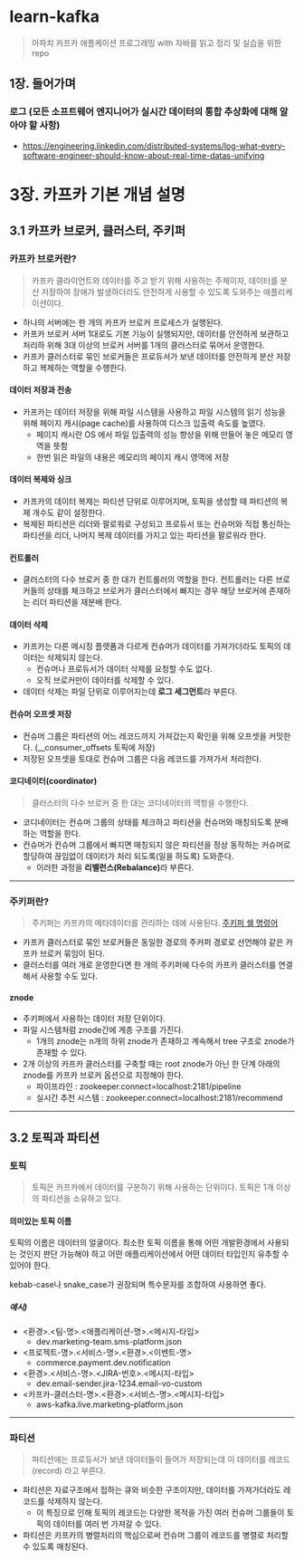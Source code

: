 # learn-kafka

> 아파치 카프카 애플케이션 프로그래밍 with 자바를 읽고 정리 및 실습을 위한 repo


## 1장. 들어가며

### 로그 (모든 소프트웨어 엔지니어가 실시간 데이터의 통합 추상화에 대해 알아야 할 사항)
- https://engineering.linkedin.com/distributed-systems/log-what-every-software-engineer-should-know-about-real-time-datas-unifying



# 3장. 카프카 기본 개념 설명

## 3.1 카프카 브로커, 클러스터, 주키퍼

### **카프카 브로커란?**
> 카프카 클라이언트와 데이터를 주고 받기 위해 사용하는 주체이자, 데이터를 분산 저장하여 장애가 발생하더라도 안전하게 사용할 수 있도록 도와주는 애플리케이션이다.

- 하나의 서버에는 한 개의 카프카 브로커 프로세스가 실행된다.
- 카프카 브로커 서버 1대로도 기본 기능이 실행되지만, 데이터를 안전하게 보관하고 처리하 위해 3대 이상의 브로커 서버를 1개의 클러스터로 묶어서 운영한다.
- 카프카 클러스터로 묶인 브로커들은 프로듀서가 보낸 데이터를 안전하게 분산 저장하고 복제하는 역할을 수행한다.

#### 데이터 저장과 전송 

- 카프카는 데이터 저장을 위해 파일 시스템을 사용하고 파일 시스템의 읽기 성능을 위해 페이지 캐시(page cache)를 사용하여 디스크 입출력 속도를 높였다.
  - 페이지 캐시란 OS 에서 파일 입출력의 성능 향상을 위해 만들어 놓은 메모리 영역을 뜻함
  - 한번 읽은 파일의 내용은 메모리의 페이지 캐시 영역에 저장

#### 데이터 복제와 싱크

- 카프카의 데이터 복제는 파티션 단위로 이루어지며, 토픽을 생성할 때 파티션의 복제 개수도 같이 설정한다.
- 복제된 파티션은 리더와 팔로워로 구성되고 프로듀서 또는 컨슈머와 직접 통신하는 파티션을 리더, 나머지 복제 데이터를 가지고 있는 파티션을 팔로워라 한다.

#### 컨트롤러
- 클러스터의 다수 브로커 중 한 대가 컨트롤러의 역할을 한다. 컨트롤러는 다른 브로커들의 상태를 체크하고 브로커가 클러스터에서 빠지는 경우 해당 브로커에 존재하는 리더 파티션을 재분배 한다.

#### 데이터 삭제
- 카프카는 다른 메시징 플랫폼과 다르게 컨슈머가 데이터를 가져가더라도 토픽의 데이터는 삭제되지 않는다.
  - 컨슈머나 프로듀서가 데이터 삭제를 요청할 수도 없다.
  - 오직 브로커만이 데이터를 삭제할 수 있다.
- 데이터 삭제는 파일 단위로 이루어지는데 <b>로그 세그먼트</b>라 부른다.

#### 컨슈머 오프셋 저장

- 컨슈머 그룹은 파티션의 어느 레코드까지 가져갔는지 확인을 위해 오프셋을 커밋한다. (__consumer_offsets 토픽에 저장)
- 저장된 오프셋을 토대로 컨슈머 그룹은 다음 레코드를 가져가서 처리한다.

#### 코디네이터(coordinator)

>클러스터의 다수 브로커 중 한 대는 코디네이터의 역항을 수행한다.
- 코디네이터는 컨슈머 그룹의 상태를 체크하고 파티션을 컨슈머와 매칭되도록 분배하는 역할을 한다.
- 컨슈머가 컨슈머 그룹에서 빠지면 매칭되지 않은 파티션을 정상 동작하는 커슈머로 할당하여 끊임없이 데이터가 처리 되도록(일을 하도록) 도와준다.
  - 이러한 과정을 <b>리밸런스(Rebalance)</b>라 부른다.

<hr>

### **주키퍼란?**

> 주키퍼는 카프카의 메타데이터를 관리하는 데에 사용된다.
> [주키퍼 쉘 명령어](https://zookeeper.apache.org/doc/current/zookeeperStarted.html)

- 카프카 클러스터로 묶인 브로커들은 동일한 경로의 주커퍼 경로로 선언해야 같은 카프카 브로커 묶임이 된다.
- 클러스터를 여러 개로 운영한다면 한 개의 주키퍼에 다수의 카프카 클러스터를 연결해서 사용할 수도 있다.

#### znode

- 주키퍼에서 사용하는 데이터 저장 단위이다.
- 파일 시스템처럼 znode간에 계층 구조를 가진다.
  - 1개의 znode는 n개의 하위 znode가 존재하고 계속해서 tree 구조로 znode가 존재할 수 있다.
- 2개 이상의 카프카 클러스터를 구축할 때는 root znode가 아닌 한 단계 아래의 znode를 카프카 브로커 옵션으로 지정해야 한다.
  - 파이프라인 : zookeeper.connect=localhost:2181/pipeline 
  - 실시간 추천 시스템 : zookeeper.connect=localhost:2181/recommend
  
<hr>

## 3.2 토픽과 파티션

### **토픽**

> 토픽은 카프카에서 데이터를 구분하기 위해 사용하는 단위이다. 토픽은 1개 이상의 파티션을 소유하고 있다.

#### 의미있는 토픽 이름
토픽의 이름은 데이터의 얼굴이다. 최소한 토픽 이름을 통해 어떤 개발환경에서 사용되는 것인지 판단 가능해야 하고 어떤 애플리케이션에서 어떤 데이터 타입인지 유추할 수 있어야 한다.

kebab-case나 snake_case가 권장되며 특수문자를 조합하여 사용하면 좋다.

##### 예시)
- <환경>.<팀-명>.<애플리케이션-명>.<메시지-타입>
  - dev.marketing-team.sms-platform.json
- <프로젝트-명>.<서비스-명>.<환경>.<이벤트-명>
  - commerce.payment.dev.notification
- <환경>.<서비스-명>.<JIRA-번호>.<메시지-타입>
  - dev.email-sender.jira-1234.email-vo-custom
- <카프카-클러스터-명>.<환경>.<서비스-명>.<메시지-타입>
  - aws-kafka.live.marketing-platform.json

<hr>

### **파티션**

> 파티션에는 프로듀서가 보낸 데이터들이 들어가 저장되는데 이 데이터를 레코드(record) 라고 부른다.

- 파티션은 자료구조에서 접하는 큐와 비슷한 구조이지만, 데이터를 가져가더라도 레코드를 삭제하지 않는다.
  - 이 특징으로 인해 토픽의 레코드는 다양한 목적을 가진 여러 컨슈머 그룹들이 토픽의 데이터를 여러 번 가져갈 수 있다.
- 파티션은 카프카의 병렬처리의 핵심으로써 컨슈머 그룹이 레코드를 병렬로 처리할 수 있도록 매칭된다.
